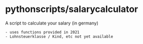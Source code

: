# pythonscripts/salarycalculator
A script to calculate your salary (in germany)

    - uses functions provided in 2021
    - Lohnsteuerklasse / Kind, etc not yet available
